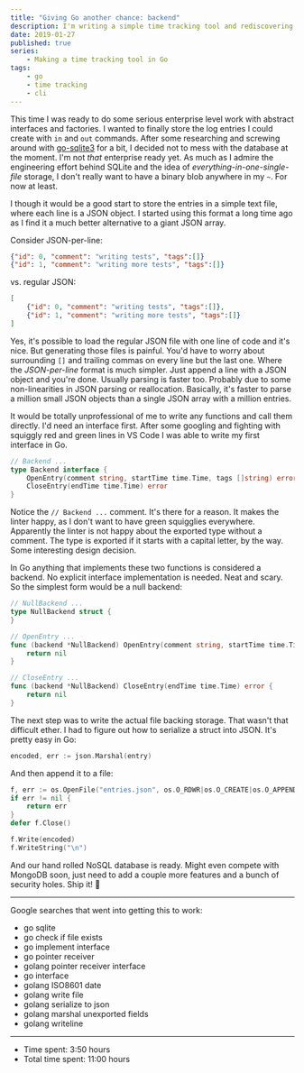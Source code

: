```yaml
---
title: "Giving Go another chance: backend"
description: I'm writing a simple time tracking tool and rediscovering Go at the same time.
date: 2019-01-27
published: true
series:
    - Making a time tracking tool in Go
tags:
    - go
    - time tracking
    - cli
---
```


This time I was ready to do some serious enterprise level work with abstract interfaces and factories. I wanted to finally store the log entries I could create with `in` and `out` commands. After some researching and screwing around with [go-sqlite3](https://github.com/mattn/go-sqlite3) for a bit, I decided not to mess with the database at the moment. I'm not *that* enterprise ready yet. As much as I admire the engineering effort behind SQLite and the idea of *everything-in-one-single-file* storage, I don't really want to have a binary blob anywhere in my `~`. For now at least.

I though it would be a good start to store the entries in a simple text file, where each line is a JSON object. I started using this format a long time ago as I find it a much better alternative to a giant JSON array.

Consider JSON-per-line:

```json
{"id": 0, "comment": "writing tests", "tags":[]}
{"id": 1, "comment": "writing more tests", "tags":[]}
```

vs. regular JSON:

```json
[
    {"id": 0, "comment": "writing tests", "tags":[]},
    {"id": 1, "comment": "writing more tests", "tags":[]}
]
```

Yes, it's possible to load the regular JSON file with one line of code and it's nice. But generating those files is painful. You'd have to worry about surrounding `[]` and trailing commas on every line but the last one. Where the *JSON-per-line* format is much simpler. Just append a line with a JSON object and you're done. Usually parsing is faster too. Probably due to some non-linearities in JSON parsing or reallocation. Basically, it's faster to parse a million small JSON objects than a single JSON array with a million entries.

It would be totally unprofessional of me to write any functions and call them directly. I'd need an interface first. After some googling and fighting with squiggly red and green lines in VS Code I was able to write my first interface in Go.

```go
// Backend ...
type Backend interface {
    OpenEntry(comment string, startTime time.Time, tags []string) error
    CloseEntry(endTime time.Time) error
}
```

Notice the `// Backend ...` comment. It's there for a reason. It makes the linter happy, as I don't want to have green squigglies everywhere. Apparently the linter is not happy about the exported type without a comment. The type is exported if it starts with a capital letter, by the way. Some interesting design decision.

In Go anything that implements these two functions is considered a backend. No explicit interface implementation is needed. Neat and scary. So the simplest form would be a null backend:

```go
// NullBackend ...
type NullBackend struct {
}

// OpenEntry ...
func (backend *NullBackend) OpenEntry(comment string, startTime time.Time, tags []string) error {
    return nil
}

// CloseEntry ...
func (backend *NullBackend) CloseEntry(endTime time.Time) error {
    return nil
}
```

The next step was to write the actual file backing storage. That wasn't that difficult ether. I had to figure out how to serialize a struct into JSON. It's pretty easy in Go:

```go
encoded, err := json.Marshal(entry)
```

And then append it to a file:

```go
f, err := os.OpenFile("entries.json", os.O_RDWR|os.O_CREATE|os.O_APPEND, 0644)
if err != nil {
    return err
}
defer f.Close()

f.Write(encoded)
f.WriteString("\n")
```

And our hand rolled NoSQL database is ready. Might even compete with MongoDB soon, just need to add a couple more features and a bunch of security holes. Ship it! 🚢

---

Google searches that went into getting this to work:

- go sqlite
- go check if file exists
- go implement interface
- go pointer receiver
- golang pointer receiver interface
- go interface
- golang ISO8601 date
- golang write file
- golang serialize to json
- golang marshal unexported fields
- golang writeline

---

- Time spent: 3:50 hours
- Total time spent: 11:00 hours
